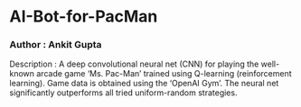 # AI-Bot-for-PacMan
### Author : Ankit Gupta

Description : A deep convolutional neural net (CNN) for playing the well-known arcade game ‘Ms. Pac-Man’ trained using Q-learning (reinforcement learning). Game data is obtained using the ‘OpenAI Gym’. The neural net significantly outperforms all tried uniform-random strategies.


